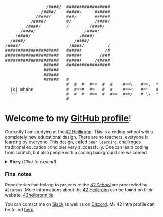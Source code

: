 <pre>
                /####/  #################                                      
              /####/    #####/     ######                                      
            /####/      ###/       ######                                      
          /####/        #/         /####/                                      
        /####/          /        /####/                                        
      /####/                   /####/                                          
    /####/                   /####/                                            
  /####/                   /####/                                              
/####/                   /####/         /                                      
#####################   ######         /#                                      
#####################   ######       /###                                      
#####################   ######     /#####                                      
               ######   #################                                      
               ######                                                          
               ######                                                          
               ######   #                                                      
   _                    #  #  #  #==  #  #    #==\   #==,  *==*  #\\  #  #\\  #
  |c| mhahn             #  #==#  #=   #  #    #==<   #=*   #  #  # \\ #  # \\ #
  '-'                   #  #  #  #==  #  #==  #==/   # \\  *==*  #  \\#  #  \\#
                        #                                                      
</pre>
# Welcome to my [GitHub profile]!
Currently I am studying at the [42 Heilbronn]. This is a coding school with a
completely new educational design. There are no teachers, everyone is learning
by everyone. This design, called ``peer learning``, challenges traditional
education principles very successfully. One can learn coding from scratch, but
also people with a coding background are welcomed.

<details><summary><b>Story</b> <i>(Click to expand)</i></summary>

## Developer story
I started my journey of programming back in 2012, when I was 12 years old. I
started by reading a book about the [Java Programming Language]. After that, I
wrote a few projects in order to learn more about the main principles of
coding. After going through a second book, I wrote the [iSongs-RadioText]
project.

In 2015, I jumped on the Android platform and wrote a few apps,
including the [Rock-Paper-Scissors] app. Later, in 2016, I started
experimenting with OpenGL ES on Android. In addition to that project, I wrote
the [Shader IDE] to improve the workflow with the GLSL shaders. As I used the
Wavefront format for the 3D data for my app, I wrote the [Object Converter] in
2017, which converts the Wavefront 3D data in my own file format, called
**G**raphic**W**orld**O**bjects. Also in 2017, I wrote a small application to
automatically connect to my Android device, the [ADB Connector].

After having done all these projects, I made in 2018 an application to make
backups of my projects, the [Project_Backupper]. Initially, it should simply
copy registered files to a specific location. As I was working in a virtual
machine, I had the problem that the guest was able to see the host's file
system, but the host could not see the guest's file system. To be still able to
copy the files, I added the possibility to use two instances of the
application, one inside of the VM, one on the host machine. The two instances
are communicating via the local network.

In 2019, I remade the [iSongs-RadioText] project, showing my capabilities of
coding in the [Java Programming language]. After finishing it, having made all
projects using the [Java Programming language], I decided to move on with
another language, the [Swift Programming language]. I started learning the
[Swift Programming language] already back in 2016, but my first project is from
2019, the [ADB Connector Mac]. This is a remake of the [ADB Connector], which
was written in a quick and dirty way.

In the second half of 2020, I started learning C++. But soon in the beginning
of 2021, I discovered the [42 School], and I decided to give the [42 Heilbronn]
a try. Having been selected after the [piscine], I became one of the first
students to discover the freshly opened [42 Heilbronn]. The language used in
their core [curriculum] is the C Programming language.

</details>

### Final notes
Repositories that belong to projects of the [42 School] are preceeded by
``42cursus``. More informations about the [42 Heilbronn] can be found on their
website: [42heilbronn.de](https://www.42heilbronn.de/learncoderepeat)

You can contact me on [Slack] as well as on [Discord]. My 42 intra profile can
be found [here](https://profile.intra.42.fr/users/mhahn).

[iSongs-RadioText]: https://www.github.com/mhahnFr/iSongs-RadioText
[Rock-Paper-Scissors]: https://www.github.com/mhahnFr/RockPaperScissors
[Shader IDE]: https://www.github.com/mhahnFr/ShaderIDE
[Object Converter]: https://www.github.com/mhahnFr/Object_Converter
[ADB Connector]: https://www.github.com/mhahnFr/ADB_Connector
[Project_Backupper]: https://www.github.com/mhahnFr/Project_Backupper
[Swift Programming language]: https://www.github.com/apple/swift
[ADB Connector Mac]: https://www.github.com/mhahnFr/ADB_Connector_Mac
[piscine]: https://www.42heilbronn.de/learncoderepeat
[curriculum]: https://www.42heilbronn.de/en/curriculum
[42 School]: https://www.github.com/42-School
[42 Heilbronn]: https://www.42heilbronn.de/learncoderepeat
[GitHub Profile]: https://www.github.com/mhahnFr
[Java Programming language]: https://www.github.com/openjdk
[Slack]: https://42born2code.slack.com/team/U024Z2NSVK7
[Discord]: https://www.discordapp.com/users/831935383997644870
